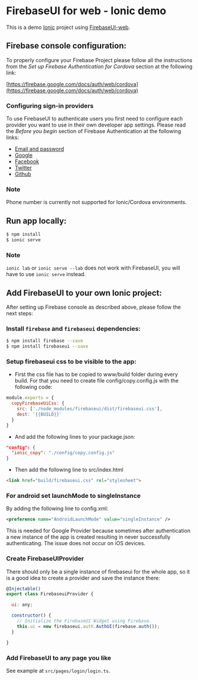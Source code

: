 # FirebaseUI for web - Ionic demo

This is a demo [Ionic](http://ionicframework.com/docs/) project using [FirebaseUI-web](https://github.com/firebase/firebaseui-web).

## Firebase console configuration:

To properly configure your Firebase Project please follow all the
instructions from the *Set up Firebase Authentication for Cordova* section
at the following link:

[https://firebase.google.com/docs/auth/web/cordova](https://firebase.google.com/docs/auth/web/cordova)

### Configuring sign-in providers

To use FirebaseUI to authenticate users you first need to configure each
provider you want to use in their own developer app settings. Please read the
*Before you begin* section of Firebase Authentication at the following links:

- [Email and password](https://firebase.google.com/docs/auth/web/password-auth#before_you_begin)
- [Google](https://firebase.google.com/docs/auth/web/google-signin#before_you_begin)
- [Facebook](https://firebase.google.com/docs/auth/web/facebook-login#before_you_begin)
- [Twitter](https://firebase.google.com/docs/auth/web/twitter-login#before_you_begin)
- [Github](https://firebase.google.com/docs/auth/web/github-auth#before_you_begin)

### Note
Phone number is currently not supported for Ionic/Cordova environments.

## Run app locally:

```bash
$ npm install
$ ionic serve
```

### Note
`ionic lab` or `ionic serve --lab` does not work with FirebaseUI, you will
have to use `ionic serve` instead.

## Add FirebaseUI to your own Ionic project:

After setting up Firebase console as described above, please follow the next steps:

### Install `firebase` and `firebaseui` dependencies:

```bash
$ npm install firebase --save
$ npm install firebaseui --save
```

### Setup firebaseui css to be visible to the app:

- First the css file has to be copied to www/build folder during every build. 
For that you need to create file config/copy.config.js with the following code:

```javascript
module.exports = {
  copyFirebaseUiCss: {
    src: ['./node_modules/firebaseui/dist/firebaseui.css'],
    dest: '{{BUILD}}'
  }
}
```

- And add the following lines to your package.json:

```json
"config": {
  "ionic_copy": "./config/copy.config.js"
}
```

- Then add the following line to src/index.html

```HTML
<link href="build/firebaseui.css" rel="stylesheet">
```

### For android set launchMode to singleInstance

By adding the following line to config.xml:

```XML
<preference name="AndroidLaunchMode" value="singleInstance" />
```

This is needed for Google Provider because sometimes after authentication 
a new instance of the app is created resulting in never successfully
authenticating. The issue does not occur on iOS devices.

### Create FirebaseUIProvider

There should only be a single instance of firebaseui for the whole app,
so it is a good idea to create a provider and save the instance there:

```javascript
@Injectable()
export class FirebaseuiProvider {

  ui: any;

  constructor() {
    // Initialize the FirebaseUI Widget using Firebase.
    this.ui = new firebaseui.auth.AuthUI(firebase.auth());
  }

}
```

### Add FirebaseUI to any page you like

See example at `src/pages/login/login.ts`.
